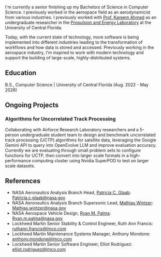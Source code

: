 I'm currently a senior finishing up my Bachelors of Science in Computer Science. I previously worked in the aerospace field as an aerodynamicist from various industries. I previously worked with [Prof. Kareem Ahmed](https://mae.ucf.edu/person/kareem-ahmed/) as an undergraduate researcher in the [Propulsion and Energy Laboratory](https://mae.ucf.edu/PERL/) at the University of Central Florida. 

Today, with the current state of technology, more software is being implemented into different industries leading to the transformation of workflows and how data is stored and accessed. Previously working in the aerospace industry, I'm inspired to work with modern technology and support the building of large-scale, highly-distributed systems. 

## Education
B.S., Computer Science | University of Central Florida (Aug. 2022 - May 2026)

## Ongoing Projects
### Algorithms for Uncorrelated Track Processing 
Collaborating with Airforce Research Laboratory researchers and a 5-person undergraduate student team to design and benchmark uncorrelated track processing (UCTP) algorithms for satellite data, leveraging the Google Gemini API to query into OpenEvolve LLM and improve evaluation accuracy. Currently we are evaluating through small problem sets to configure functions for UCTP, then convert into larger scale formats in a high-performance computing cluster using Nvidia SuperPOD to test on larger scale datasets.

## References
- NASA Aeronautics Analysis Branch Head, [Patricia C. Glaab](https://sacd.larc.nasa.gov/patricia-glaab/): Patricia.c.glaab@nasa.gov 
- NASA Aeronautics Analysis Branch Supersonic Lead, [Mathias Wintzer](https://sacd.larc.nasa.gov/asabteam/): Mathias.wintzer@nasa.gov
- NASA Aerospace Vehicle Design, [Ryan M. Palma](https://sacd.larc.nasa.gov/asabteam/): Ryan.m.palma@nasa.gov
- Lockheed Martin Senior Stability & Control Engineer, Ruth Ann Francis: ruthann.francis@lmco.com
- Lockheed Martin Maintenance Systems Manager, Anthony Mondone: anthony.mondone@lmco.com
- Lockheed Martin Senior Software Engineer, Elliot Rodriguez: elliot.rodriguez@lmco.com
